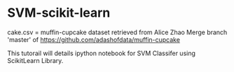 # SVM-scikit-learn

cake.csv = muffin-cupcake dataset retrieved from Alice Zhao Merge branch 'master' of https://github.com/adashofdata/muffin-cupcake

This tutorail will details ipython notebook for SVM Classifer using ScikitLearn Library. 
